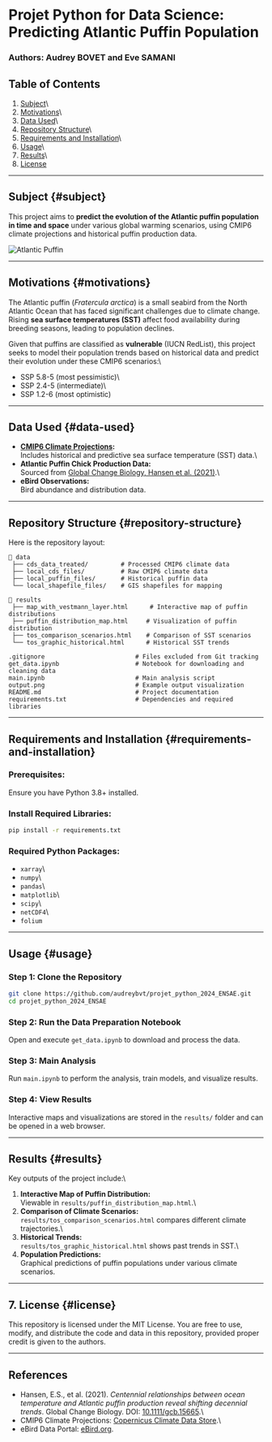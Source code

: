 # Projet Python for Data Science: Predicting Atlantic Puffin Population

### Authors: Audrey BOVET and Eve SAMANI

## Table of Contents

1.  [Subject](#subject)\
2.  [Motivations](#motivations)\
3.  [Data Used](#data-used)\
4.  [Repository Structure](#repository-structure)\
5.  [Requirements and Installation](#requirements-and-installation)\
6.  [Usage](#usage)\
7.  [Results](#results)\
8.  [License](#license)

------------------------------------------------------------------------

## Subject <a name="subject"></a> {#subject}

This project aims to **predict the evolution of the Atlantic puffin population in time and space** under various global warming scenarios, using CMIP6 climate projections and historical puffin production data.

![Atlantic Puffin](https://islande24.fr/wp-content/uploads/2018/11/shutterstock_403375483.jpg)

------------------------------------------------------------------------

## Motivations <a name="motivations"></a> {#motivations}

The Atlantic puffin (*Fratercula arctica*) is a small seabird from the North Atlantic Ocean that has faced significant challenges due to climate change. Rising **sea surface temperatures (SST)** affect food availability during breeding seasons, leading to population declines.

Given that puffins are classified as **vulnerable** (IUCN RedList), this project seeks to model their population trends based on historical data and predict their evolution under these CMIP6 scenarios:\
- SSP 5.8-5 (most pessimistic)\
- SSP 2.4-5 (intermediate)\
- SSP 1.2-6 (most optimistic)

------------------------------------------------------------------------

## Data Used <a name="data-used"></a> {#data-used}

-   [**CMIP6 Climate Projections**](https://cds.climate.copernicus.eu/datasets/projections-cmip6?tab=overview)**:**\
    Includes historical and predictive sea surface temperature (SST) data.\
-   **Atlantic Puffin Chick Production Data:**\
    Sourced from [Global Change Biology, Hansen et al. (2021)](https://onlinelibrary.wiley.com/doi/10.1111/gcb.15665).\
-   **eBird Observations:**\
    Bird abundance and distribution data.

------------------------------------------------------------------------

## Repository Structure <a name="repository-structure"></a> {#repository-structure}

Here is the repository layout:

```         
📂 data  
 ├── cds_data_treated/         # Processed CMIP6 climate data  
 ├── local_cds_files/          # Raw CMIP6 climate data  
 ├── local_puffin_files/       # Historical puffin data  
 └── local_shapefile_files/    # GIS shapefiles for mapping  

📂 results  
 ├── map_with_vestmann_layer.html      # Interactive map of puffin distributions  
 ├── puffin_distribution_map.html     # Visualization of puffin distribution  
 ├── tos_comparison_scenarios.html    # Comparison of SST scenarios  
 └── tos_graphic_historical.html      # Historical SST trends  

.gitignore                         # Files excluded from Git tracking  
get_data.ipynb                     # Notebook for downloading and cleaning data  
main.ipynb                         # Main analysis script  
output.png                         # Example output visualization  
README.md                          # Project documentation  
requirements.txt                   # Dependencies and required libraries  
```

------------------------------------------------------------------------

## Requirements and Installation <a name="requirements-and-installation"></a> {#requirements-and-installation}

### Prerequisites:

Ensure you have Python 3.8+ installed.

### Install Required Libraries:

``` bash
pip install -r requirements.txt
```

### Required Python Packages:

-   `xarray`\
-   `numpy`\
-   `pandas`\
-   `matplotlib`\
-   `scipy`\
-   `netCDF4`\
-   `folium`

------------------------------------------------------------------------

## Usage <a name="usage"></a> {#usage}

### Step 1: Clone the Repository

``` bash
git clone https://github.com/audreybvt/projet_python_2024_ENSAE.git
cd projet_python_2024_ENSAE
```

### Step 2: Run the Data Preparation Notebook

Open and execute `get_data.ipynb` to download and process the data.

### Step 3: Main Analysis

Run `main.ipynb` to perform the analysis, train models, and visualize results.

### Step 4: View Results

Interactive maps and visualizations are stored in the `results/` folder and can be opened in a web browser.

------------------------------------------------------------------------

## Results <a name="results"></a> {#results}

Key outputs of the project include:\
1. **Interactive Map of Puffin Distribution:**\
Viewable in `results/puffin_distribution_map.html`.\
2. **Comparison of Climate Scenarios:**\
`results/tos_comparison_scenarios.html` compares different climate trajectories.\
3. **Historical Trends:**\
`results/tos_graphic_historical.html` shows past trends in SST.\
4. **Population Predictions:**\
Graphical predictions of puffin populations under various climate scenarios.

------------------------------------------------------------------------

## **7. License** <a name="license"></a> {#license}

This repository is licensed under the MIT License. You are free to use, modify, and distribute the code and data in this repository, provided proper credit is given to the authors.

------------------------------------------------------------------------

## **References**

-   Hansen, E.S., et al. (2021). *Centennial relationships between ocean temperature and Atlantic puffin production reveal shifting decennial trends*. Global Change Biology. DOI: [10.1111/gcb.15665](https://doi.org/10.1111/gcb.15665).\
-   CMIP6 Climate Projections: [Copernicus Climate Data Store](https://cds.climate.copernicus.eu/datasets/projections-cmip6?tab=overview).\
-   eBird Data Portal: [eBird.org](https://ebird.org/data/download).
